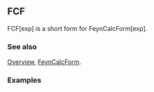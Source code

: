 ## FCF

FCF[exp] is a short form for FeynCalcForm[exp].

### See also

[Overview](Extra/FeynCalc.md), [FeynCalcForm](FeynCalcForm.md).

### Examples
